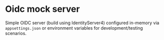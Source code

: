 # Oidc mock server

Simple OIDC server (build using IdentityServer4) configured in-memory via `appsettings.json` or environment variables for development/testing scenarios. 
